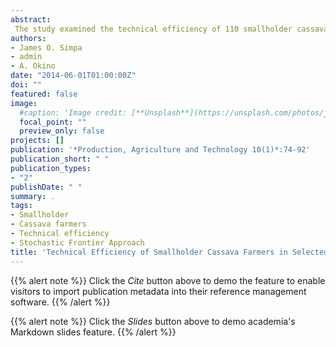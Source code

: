 ```yaml
---
abstract:
 The study examined the technical efficiency of 110 smallholder cassava farmers selected from two Local Government Areas in Kogi State, Nigeria. Descriptive statistics and stochastic frontier production function were used to analyze the primary data collected with the aid of a structured questionnaire. The maximum likelihood estimates showed that labour (0.5054), planting material (0.432) and land resource (0.1388) were the important production factors and directly related to cassava output. The parameters that increased technical efficiency are education, farming experience and extension contacts while age, membership of farmers' group and household size reduced technical efficiency with mean technical efficiency of 0.9489 (94.89%). The estimates indicated that the farmer have not fully utilized the variable resources as the return to scale was 1.7724. The study concluded that there were still some levels of inefficiency of 0.0511 (0.5.11%) among the cassava farmer; and that the significant production and inefficient factors should be manipulated by the farmers and policy makers to increase the technical efficiency and invariably the output. Young and educated men and women should be encouraged to take up cassava production by providing them access to credit, improved varieties, farm mechanization implements and adequate extension services.
authors:
- James O. Simpa
- admin
- A. Okino
date: "2014-06-01T01:00:00Z"
doi: ""
featured: false
image:
  #caption: 'Image credit: [**Unsplash**](https://unsplash.com/photos/jdD8gXaTZsc)'
  focal_point: ""
  preview_only: false
projects: []
publication: '*Production, Agriculture and Technology 10(1)*:74-92'
publication_short: " "
publication_types:
- "2"
publishDate: " "
summary: .
tags:
- Smallholder
- Cassava farmers
- Technical efficiency
- Stochastic Frontier Approach
title: 'Technical Efficiency of Smallholder Cassava Farmers in Selected Local Government Areas in Kogi State, Nigeria'
---
```

{{% alert note %}}
Click the *Cite* button above to demo the feature to enable visitors to import publication metadata into their reference management software.
{{% /alert %}}

{{% alert note %}}
Click the *Slides* button above to demo academia's Markdown slides feature.
{{% /alert %}}
